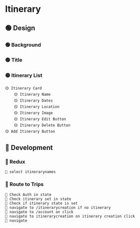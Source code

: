 # Itinerary #

## 🟢 Design ##
### 🟢 Background ###
### 🟢 Title ###
### 🟡 Itinerary List ###
    🟡 Itinerary Card
        🟡 Itinerary Name
        🟡 Itinerary Dates
        🟡 Itinerary Location
        🟡 Itinerary Image
        🟡 Itinerary Edit Button
        🟡 Itinerary Delete Button
    🟡 Add Itinerary Button
## 🔴 Development ##
### 🔴 Redux ###
    🔴 select itinerarynames
### 🔴 Route to Trips ###
    🔴 Check Auth in state
    🔴 Check itinerary set in state
    🔴 Check if itinerary state is set
    🔴 navigate to /itinerarycreation if no itinerary
    🔴 navigate to /account on click
    🔴 navigate to itinerarycreation on itinerary creation click
    🔴 navigate 

